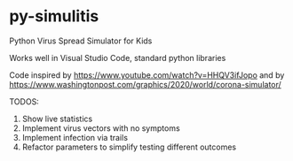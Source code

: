 # py-simulitis
Python Virus Spread Simulator for Kids

Works well in Visual Studio Code, standard python libraries


Code inspired by
https://www.youtube.com/watch?v=HHQV3ifJopo
and by
https://www.washingtonpost.com/graphics/2020/world/corona-simulator/

TODOS:
1. Show live statistics
2. Implement virus vectors with no symptoms
3. Implement infection via trails 
4. Refactor parameters to simplify testing different outcomes
